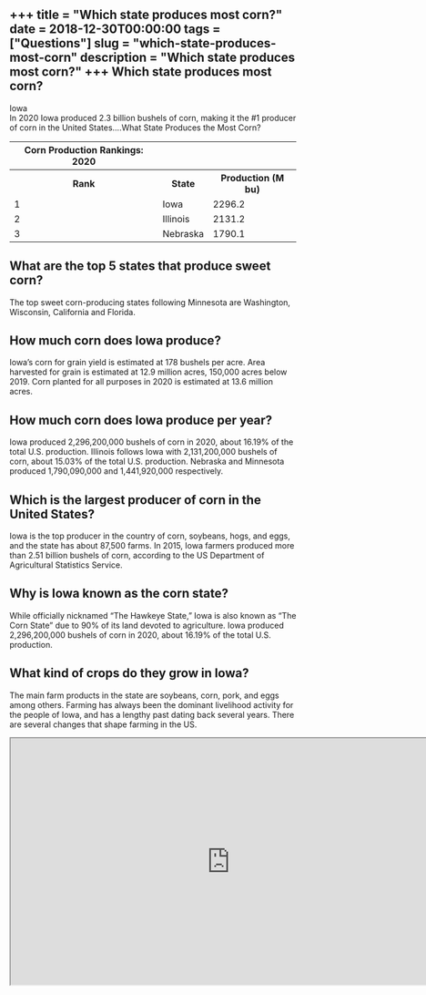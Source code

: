 +++
title = "Which state produces most corn?"
date = 2018-12-30T00:00:00
tags = ["Questions"]
slug = "which-state-produces-most-corn"
description = "Which state produces most corn?"
+++
Which state produces most corn?
-------------------------------

Iowa  
In 2020 Iowa produced 2.3 billion bushels of corn, making it the #1 producer of corn in the United States….What State Produces the Most Corn?

<table><tr><th>Corn Production Rankings: 2020</th></tr><tr><th>Rank</th><th>State</th><th>Production (M bu)</th></tr><tr><td>1</td><td>Iowa</td><td>2296.2</td></tr><tr><td>2</td><td>Illinois</td><td>2131.2</td></tr><tr><td>3</td><td>Nebraska</td><td>1790.1</td></tr></table>

What are the top 5 states that produce sweet corn?
--------------------------------------------------

The top sweet corn-producing states following Minnesota are Washington, Wisconsin, California and Florida.

How much corn does Iowa produce?
--------------------------------

Iowa’s corn for grain yield is estimated at 178 bushels per acre. Area harvested for grain is estimated at 12.9 million acres, 150,000 acres below 2019. Corn planted for all purposes in 2020 is estimated at 13.6 million acres.

How much corn does Iowa produce per year?
-----------------------------------------

Iowa produced 2,296,200,000 bushels of corn in 2020, about 16.19% of the total U.S. production. Illinois follows Iowa with 2,131,200,000 bushels of corn, about 15.03% of the total U.S. production. Nebraska and Minnesota produced 1,790,090,000 and 1,441,920,000 respectively.

Which is the largest producer of corn in the United States?
-----------------------------------------------------------

Iowa is the top producer in the country of corn, soybeans, hogs, and eggs, and the state has about 87,500 farms. In 2015, Iowa farmers produced more than 2.51 billion bushels of corn, according to the US Department of Agricultural Statistics Service.

Why is Iowa known as the corn state?
------------------------------------

While officially nicknamed “The Hawkeye State,” Iowa is also known as “The Corn State” due to 90% of its land devoted to agriculture. Iowa produced 2,296,200,000 bushels of corn in 2020, about 16.19% of the total U.S. production.

What kind of crops do they grow in Iowa?
----------------------------------------

The main farm products in the state are soybeans, corn, pork, and eggs among others. Farming has always been the dominant livelihood activity for the people of Iowa, and has a lengthy past dating back several years. There are several changes that shape farming in the US.

<iframe allow="accelerometer; autoplay; clipboard-write; encrypted-media; gyroscope; picture-in-picture" allowfullscreen="" class="__youtube_prefs__  epyt-is-override  no-lazyload" data-no-lazy="1" data-origheight="433" data-origwidth="770" data-skipgform_ajax_framebjll="" height="433" id="_ytid_21166" loading="lazy" src="https://www.youtube.com/embed/Cf8zCsCMeTw?enablejsapi=1&autoplay=0&cc_load_policy=0&cc_lang_pref=&iv_load_policy=1&loop=0&modestbranding=0&rel=1&fs=1&playsinline=0&autohide=2&theme=dark&color=red&controls=1&" title="YouTube player" width="770"></iframe>